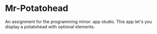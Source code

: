 # Mr-Potatohead
An assignment for the programming minor: app studio. This app let's you display a potatohead with optional elements.
